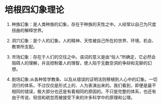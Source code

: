 # 培根四幻象理论

1. 种族幻象：是人类种族的幻象，存在于种族的天性之中。人经常以自己为尺度扭曲的解释世界。

2. 洞穴幻象：是个人的幻象。人的精神、天性被自己所在的世界、环境、机会、教育所支配。

3. 市场幻象：存在于人们的交往之中。语词的意义是由“俗人”所确定，它必然会阻碍人的理解，并且控制着人的理智，使人陷于无数空洞的争辩和无聊的幻想。

4. 剧场幻象:从各种哲学教条、以及从错误的证明法则移植到人心中的幻象。一切流行的体系，不过仅仅是形式上的、人为表演出来的。我们看到，即便是最不相同的错误，极大部分也还是有着相同的原因的。不只是完整的体系，也还有由于传说、轻信和疏忽而被接受下来的许多科学中的原理和公理。